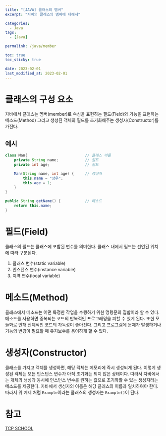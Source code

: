 ```yaml
---
title: "[JAVA] 클래스의 멤버"
excerpt: "자바의 클래스의 멤버에 대해서"

categories:
  - Java
tags:
  - [Java]

permalink: /java/member

toc: true
toc_sticky: true

date: 2023-02-01
last_modified_at: 2023-02-01
---
```


# 클래스의 구성 요소

자바에서 클래스는 멤버(member)로 속성을 표현하는 필드(Field)와 기능을 표현하는 메소드(Method) 그리고 생성된 객체의 필드를 초기화해주는 생성자(Constructor)를 가진다.

## 예시

```java
class Man{                          // 클래스 이름
    private String name;            // 필드
    private int age;                // 필드

    Man(String name, int age) {     // 생성자
        this.name = "상우";
        this.age = 1;
    }
}

public String getName() {           // 메소드
    return this.name;
}
```

# 필드(Field)

클래스의 필드는 클래스에 포함된 변수를 의미한다. 클래스 내에서 필드는 선언된 위치에 따라 구분된다.
 1. 클래스 변수(static variable)
 2. 인스턴스 변수(instance variable)
 3. 지역 변수(local variable)

# 메소드(Method)

클래스에서 메소드는 어떤 특정한 작업을 수행하기 위한 명령문의 집합이라 할 수 있다. 메소드를 사용하면 중복되는 코드의 반복적인 프로그래밍을 피할 수 있게 된다. 또한 모듈화로 인해 전체적인 코드의 가독성이 좋아진다. 그리고 프로그램에 문제가 발생하거나 기능의 변경이 필요할 때 유지보수를 용이하게 할 수 있다.

# 생성자(Constructor)

클래스를 가지고 객체를 생성하면, 해당 객체는 메모리에 즉시 생성되게 된다. 이렇게 생성된 객체는 모든 인스턴스 변수가 아직 초기화는 되지 않은 상태이다. 따라서 자바에서는 개체의 생성과 동시에 인스턴스 변수를 원하는 값으로 초기화할 수 있는 생성자라는 메소드를 제공한다. 자바에서 생성자의 이름은 해당 클래스의 이름과 일치하여야 한다. 따라서 위 예제 처럼 `Example`이라는 클래스의 생성자는 `Example()`이 된다.

# 참고

[TCP SCHOOL](http://www.tcpschool.com/java/java_class_component)